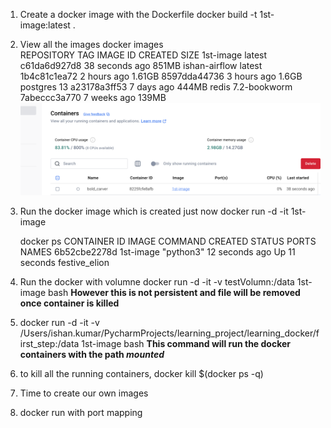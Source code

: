 1. Create a docker image with the Dockerfile
   docker build -t 1st-image:latest .

2. View all the images
   docker images      
   REPOSITORY TAG IMAGE ID CREATED SIZE
   1st-image latest c61da6d927d8 38 seconds ago 851MB
   ishan-airflow latest 1b4c81c1ea72 2 hours ago 1.61GB
   <none>          <none>         8597dda44736 3 hours ago 1.6GB
   postgres 13 a23178a3ff53 7 days ago 444MB
   redis 7.2-bookworm 7abeccc3a770 7 weeks ago 139MB
 ![img.png](images/img.png)
3. Run the docker image which is created just now
    docker run -d -it  1st-image 

    docker ps
CONTAINER ID   IMAGE       COMMAND     CREATED          STATUS          PORTS     NAMES
6b52cbe2278d   1st-image   "python3"   12 seconds ago   Up 11 seconds             festive_elion

4. Run the docker with volumne
   docker run -d -it  -v testVolumn:/data  1st-image bash
   **However this is not persistent and file will be removed once container is killed**

5. docker run -d -it  -v /Users/ishan.kumar/PycharmProjects/learning_project/learning_docker/first_step:/data  1st-image bash
    **This command will run the docker containers with the path **_mounted_****
     

6. to kill all the running containers, 
   docker kill $(docker ps -q)


7. Time to create our own images

8. docker run with port mapping
   



